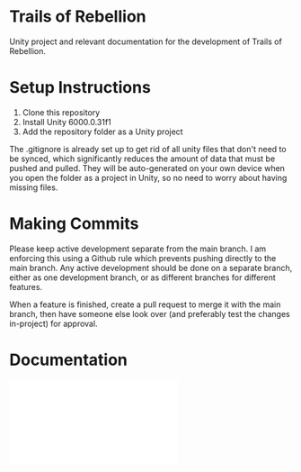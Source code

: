 # Trails of Rebellion
 Unity project and relevant documentation for the development of Trails of Rebellion.

# Setup Instructions
1. Clone this repository
2. Install Unity 6000.0.31f1
3. Add the repository folder as a Unity project

The .gitignore is already set up to get rid of all unity files that don't need to be synced, which significantly reduces the amount of data that must be pushed and pulled. They will be auto-generated on your own device when you open the folder as a project in Unity, so no need to worry about having missing files.

# Making Commits
Please keep active development separate from the main branch. I am enforcing this using a Github rule which prevents pushing directly to the main branch. Any active development should be done on a separate branch, either as one development branch, or as different branches for different features. 

When a feature is finished, create a pull request to merge it with the main branch, then have someone else look over (and preferably test the changes in-project) for approval.

# Documentation
![Table of Contents](Table%20of%20Contents.md)